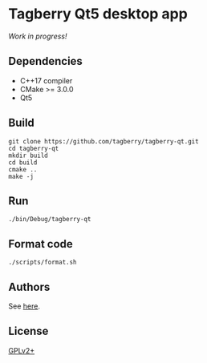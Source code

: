 # Tagberry Qt5 desktop app

*Work in progress!*

## Dependencies

* C++17 compiler
* CMake >= 3.0.0
* Qt5

## Build

```
git clone https://github.com/tagberry/tagberry-qt.git
cd tagberry-qt
mkdir build
cd build
cmake ..
make -j
```

## Run

```
./bin/Debug/tagberry-qt
```

## Format code

```
./scripts/format.sh
```

## Authors

See [here](https://github.com/tagberry/tagberry-qt/graphs/contributors).

## License

[GPLv2+](LICENSE)
